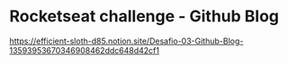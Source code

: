 # Rocketseat challenge - Github Blog

https://efficient-sloth-d85.notion.site/Desafio-03-Github-Blog-13593953670346908462ddc648d42cf1
